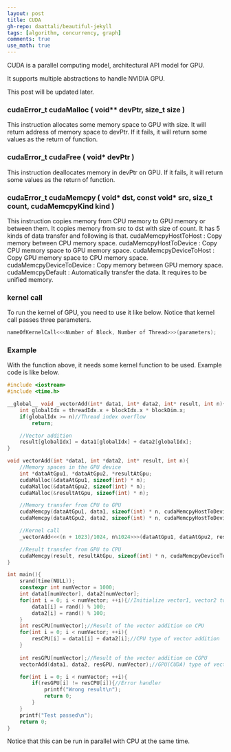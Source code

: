 ```yaml
---
layout: post
title: CUDA
gh-repo: daattali/beautiful-jekyll
tags: [algorithm, concurrency, graph]
comments: true
use_math: true
---
```


CUDA is a parallel computing model, architectural API model for GPU.

It supports multiple abstractions to handle NVIDIA GPU.

This post will be updated later.

### ​cudaError_t cudaMalloc ( void** devPtr, size_t size ) ###

This instruction allocates some memory space to GPU with size.
It will return address of memory space to devPtr.
If it fails, it will return some values as the return of function.

### cudaError_t cudaFree ( void* devPtr ) ###

This instruction deallocates memory in devPtr on GPU.
If it fails, it will return some values as the return of function.
    
### cudaError_t cudaMemcpy ( void* dst, const void* src, size_t count, cudaMemcpyKind kind ) ###

This instruction copies memory from CPU memory to GPU memory or between them.
It copies memory from src to dst with size of count.
It has 5 kinds of data transfer and following is that.
cudaMemcpyHostToHost : Copy memory between CPU memory space.
cudaMemcpyHostToDevice : Copy CPU memory space to GPU memory space.
cudaMemcpyDeviceToHost : Copy GPU memory space to CPU memory space.
cudaMemcpyDeviceToDevice : Copy memory between GPU memory space.
cudaMemcpyDefault : Automatically transfer the data. It requires to be unified memory.



### kernel call ###

To run the kernel of GPU, you need to use it like below.
Notice that kernel call passes three parameters.

```cpp
nameOfKernelCall<<<Number of Block, Number of Thread>>>(parameters);
```

### Example ###

With the function above, it needs some kernel function to be used.
Example code is like below.

```cpp
#include <iostream>
#include <time.h>

__global__ void _vectorAdd(int* data1, int* data2, int* result, int n){
    int globalIdx = threadIdx.x + blockIdx.x * blockDim.x;
    if(globalIdx >= n)//Thread index overflow
        return;

    //Vector addition
    result[globalIdx] = data1[globalIdx] + data2[globalIdx];
}

void vectorAdd(int *data1, int *data2, int* result, int n){
    //Memory spaces in the GPU device
    int *dataAtGpu1, *dataAtGpu2, *resultAtGpu;
    cudaMalloc(&dataAtGpu1, sizeof(int) * n);
    cudaMalloc(&dataAtGpu2, sizeof(int) * n);
    cudaMalloc(&resultAtGpu, sizeof(int) * n);

    //Memory transfer from CPU to GPU
    cudaMemcpy(dataAtGpu1, data1, sizeof(int) * n, cudaMemcpyHostToDevice);
    cudaMemcpy(dataAtGpu2, data2, sizeof(int) * n, cudaMemcpyHostToDevice);

    //Kernel call
    _vectorAdd<<<(n + 1023)/1024, n%1024>>>(dataAtGpu1, dataAtGpu2, resultAtGpu, n);

    //Result transfer from GPU to CPU
    cudaMemcpy(result, resultAtGpu, sizeof(int) * n, cudaMemcpyDeviceToHost);
}

int main(){
    srand(time(NULL));
    constexpr int numVector = 1000;
    int data1[numVector], data2[numVector];
    for(int i = 0; i < numVector; ++i){//Initialize vector1, vector2 to some random values
        data1[i] = rand() % 100;
        data2[i] = rand() % 100;
    }
    int resCPU[numVector];//Result of the vector addition on CPU
    for(int i = 0; i < numVector; ++i){
        resCPU[i] = data1[i] + data2[i];//CPU type of vector addition
    }
    
    int resGPU[numVector];//Result of the vector addition on CGPU
    vectorAdd(data1, data2, resGPU, numVector);//GPU(CUDA) type of vector addition

    for(int i = 0; i < numVector; ++i){
        if(resGPU[i] != resCPU[i]){//Error handler
            printf("Wrong result\n");
            return 0;
        }
    }
    printf("Test passed\n");
    return 0;
}
```


Notice that this can be run in parallel with CPU at the same time.
